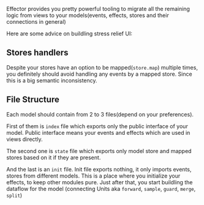 Effector provides you pretty powerful tooling to migrate all the remaining logic from views to your models(events, effects, stores and their connections in general)

Here are some advice on buildling stress relief UI:

## Stores handlers

Despite your stores have an option to be mapped(`store.map`) multiple times, you definitely should avoid handling any events by a mapped store. Since this is a big semantic inconsistency.

## File Structure

Each model should contain from 2 to 3 files(depend on your preferences).

First of them is `index` file which exports only the public interface of your model. Public interface means your events and effects which are used in views directly.

The second one is `state` file which exports only model store and mapped stores based on it if they are present.

And the last is an `init` file. Init file exports nothing, it only imports events, stores from different models. This is a place where you initialize your effects, to keep other modules pure. Just after that, you start buildling the dataflow for the model (connecting Units aka `forward`, `sample`, `guard`, `merge`, `split`)
